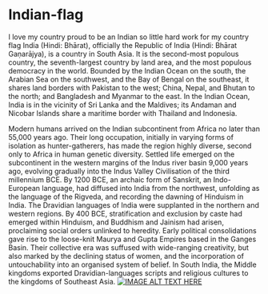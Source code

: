 # Indian-flag
I love my country proud to be an Indian so little hard work for my country flag
India (Hindi: Bhārat), officially the Republic of India (Hindi: Bhārat Gaṇarājya), is a country in South Asia. It is the second-most populous country, the seventh-largest country by land area, and the most populous democracy in the world. Bounded by the Indian Ocean on the south, the Arabian Sea on the southwest, and the Bay of Bengal on the southeast, it shares land borders with Pakistan to the west; China, Nepal, and Bhutan to the north; and Bangladesh and Myanmar to the east. In the Indian Ocean, India is in the vicinity of Sri Lanka and the Maldives; its Andaman and Nicobar Islands share a maritime border with Thailand and Indonesia.

Modern humans arrived on the Indian subcontinent from Africa no later than 55,000 years ago. Their long occupation, initially in varying forms of isolation as hunter-gatherers, has made the region highly diverse, second only to Africa in human genetic diversity. Settled life emerged on the subcontinent in the western margins of the Indus river basin 9,000 years ago, evolving gradually into the Indus Valley Civilisation of the third millennium BCE. By 1200 BCE, an archaic form of Sanskrit, an Indo-European language, had diffused into India from the northwest, unfolding as the language of the Rigveda, and recording the dawning of Hinduism in India. The Dravidian languages of India were supplanted in the northern and western regions. By 400 BCE, stratification and exclusion by caste had emerged within Hinduism, and Buddhism and Jainism had arisen, proclaiming social orders unlinked to heredity. Early political consolidations gave rise to the loose-knit Maurya and Gupta Empires based in the Ganges Basin. Their collective era was suffused with wide-ranging creativity, but also marked by the declining status of women, and the incorporation of untouchability into an organised system of belief. In South India, the Middle kingdoms exported Dravidian-languages scripts and religious cultures to the kingdoms of Southeast Asia.
[![IMAGE ALT TEXT HERE](https://img.youtube.com/vi/YOUTUBE_VI...​)](https://youtu.be/PYRlzyYc8vY​)
